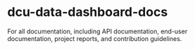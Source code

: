 # dcu-data-dashboard-docs
For all documentation, including API documentation, end-user documentation, project reports, and contribution guidelines.
